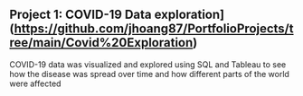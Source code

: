 ## Project 1: COVID-19 Data exploration] (https://github.com/jhoang87/PortfolioProjects/tree/main/Covid%20Exploration)

COVID-19 data was visualized and explored using SQL and Tableau to see how the disease was spread over time and how different parts of the world were affected

